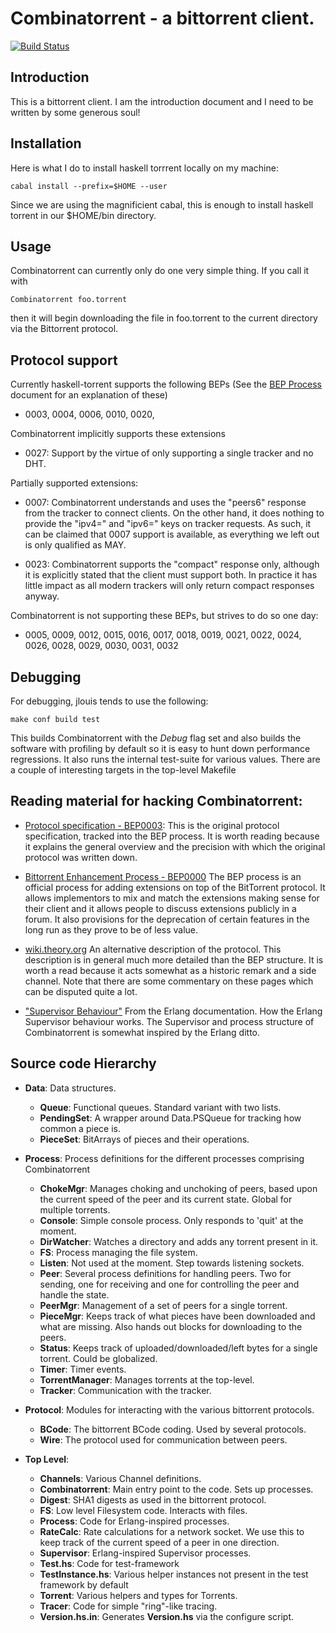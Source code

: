 Combinatorrent - a bittorrent client.
=====================================

[![Build Status](https://secure.travis-ci.org/jlouis/combinatorrent.svg?branch=master)](http://travis-ci.org/jlouis/combinatorrent)

Introduction
----------

This is a bittorrent client. I am the introduction document and I need to be
written by some generous soul!

Installation
------------

Here is what I do to install haskell torrrent locally on my machine:

    cabal install --prefix=$HOME --user

Since we are using the magnificient cabal, this is enough to install haskell
torrent in our $HOME/bin directory.

Usage
-----------------

Combinatorrent can currently only do one very simple thing. If you call it with

    Combinatorrent foo.torrent

then it will begin downloading the file in foo.torrent to the current
directory via the Bittorrent protocol.

Protocol support
----------------

Currently haskell-torrent supports the following BEPs (See the
[BEP Process](http://www.bittorrent.org/beps/bep_0000.html) document for an
explanation of these)

   - 0003, 0004, 0006, 0010, 0020,

Combinatorrent implicitly supports these extensions

   - 0027: Support by the virtue of only supporting a single tracker and no
     DHT.

Partially supported extensions:

   - 0007: Combinatorrent understands and uses the "peers6" response from
     the tracker to connect clients. On the other hand, it does nothing to
     provide the "ipv4=" and "ipv6=" keys on tracker requests. As such, it
     can be claimed that 0007 support is available, as everything we left
     out is only qualified as MAY.

   - 0023: Combinatorrent supports the "compact" response only, although it
     is explicitly stated that the client must support both. In practice it
     has little impact as all modern trackers will only return compact
     responses anyway.

Combinatorrent is not supporting these BEPs, but strives to do so one day:

   - 0005, 0009, 0012, 0015, 0016, 0017, 0018, 0019, 0021, 0022,
     0024, 0026, 0028, 0029, 0030, 0031, 0032

Debugging
---------

For debugging, jlouis tends to use the following:

    make conf build test

This builds Combinatorrent with the *Debug* flag set and also builds the
software with profiling by default so it is easy to hunt down performance
regressions. It also runs the internal test-suite for various values. There
are a couple of interesting targets in the top-level Makefile

Reading material for hacking Combinatorrent:
--------------------------------------------

   - [Protocol specification - BEP0003](http://www.bittorrent.org/beps/bep_0003.html):
     This is the original protocol specification, tracked into the BEP
     process. It is worth reading because it explains the general overview
     and the precision with which the original protocol was written down.

   - [Bittorrent Enhancement Process - BEP0000](http://www.bittorrent.org/beps/bep_0000.html)
     The BEP process is an official process for adding extensions on top of
     the BitTorrent protocol. It allows implementors to mix and match the
     extensions making sense for their client and it allows people to
     discuss extensions publicly in a forum. It also provisions for the
     deprecation of certain features in the long run as they prove to be of
     less value.

   - [wiki.theory.org](http://wiki.theory.org/Main_Page)
     An alternative description of the protocol. This description is in
     general much more detailed than the BEP structure. It is worth a read
     because it acts somewhat as a historic remark and a side channel. Note
     that there are some commentary on these pages which can be disputed
     quite a lot.

   - ["Supervisor Behaviour"](http://erlang.org/doc/design_principles/sup_princ.html)
     From the Erlang documentation. How the Erlang Supervisor behaviour
     works. The Supervisor and process structure of Combinatorrent is
     somewhat inspired by the Erlang ditto.

Source code Hierarchy
---------------------

   - **Data**: Data structures.
      - **Queue**: Functional queues. Standard variant with two lists.
      - **PendingSet**: A wrapper around Data.PSQueue for tracking how
        common a piece is.
      - **PieceSet**: BitArrays of pieces and their operations.

   - **Process**: Process definitions for the different processes comprising
                  Combinatorrent
      - **ChokeMgr**: Manages choking and unchoking of peers, based upon the current speed of the peer
        and its current state. Global for multiple torrents.
      - **Console**: Simple console process. Only responds to 'quit' at the moment.
      - **DirWatcher**: Watches a directory and adds any torrent present in
        it.
      - **FS**: Process managing the file system.
      - **Listen**: Not used at the moment. Step towards listening sockets.
      - **Peer**: Several process definitions for handling peers. Two for sending, one for receiving
        and one for controlling the peer and handle the state.
      - **PeerMgr**: Management of a set of peers for a single torrent.
      - **PieceMgr**: Keeps track of what pieces have been downloaded and what are missing. Also hands
        out blocks for downloading to the peers.
      - **Status**: Keeps track of uploaded/downloaded/left bytes for a single torrent. Could be globalized.
      - **Timer**: Timer events.
      - **TorrentManager**: Manages torrents at the top-level.
      - **Tracker**: Communication with the tracker.

   - **Protocol**: Modules for interacting with the various bittorrent protocols.
      - **BCode**: The bittorrent BCode coding. Used by several protocols.
      - **Wire**: The protocol used for communication between peers.

   - **Top Level**:
      - **Channels**: Various Channel definitions.
      - **Combinatorrent**: Main entry point to the code. Sets up processes.
      - **Digest**: SHA1 digests as used in the bittorrent protocol.
      - **FS**: Low level Filesystem code. Interacts with files.
      - **Process**: Code for Erlang-inspired processes.
      - **RateCalc**: Rate calculations for a network socket. We use this to keep track of the
        current speed of a peer in one direction.
      - **Supervisor**: Erlang-inspired Supervisor processes.
      - **Test.hs**: Code for test-framework
      - **TestInstance.hs**: Various helper instances not present in the test framework by default
      - **Torrent**: Various helpers and types for Torrents.
      - **Tracer**: Code for simple "ring"-like tracing.
      - **Version.hs.in**: Generates **Version.hs** via the configure script.

<!-- vim: filetype=none tw=76 expandtab
-->
